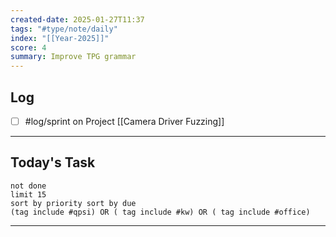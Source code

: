 ```yaml
---
created-date: 2025-01-27T11:37
tags: "#type/note/daily"
index: "[[Year-2025]]"
score: 4
summary: Improve TPG grammar
---
```


## Log
- [ ] #log/sprint on Project [[Camera Driver Fuzzing]]

---

## Today's Task

```tasks
not done
limit 15
sort by priority sort by due
(tag include #qpsi) OR ( tag include #kw) OR ( tag include #office)
```
---
